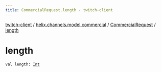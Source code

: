 ```yaml
---
title: CommercialRequest.length - twitch-client
---
```


[twitch-client](../../index.html) / [helix.channels.model.commercial](../index.html) / [CommercialRequest](index.html) / [length](./length.html)

# length

`val length: `[`Int`](https://kotlinlang.org/api/latest/jvm/stdlib/kotlin/-int/index.html)